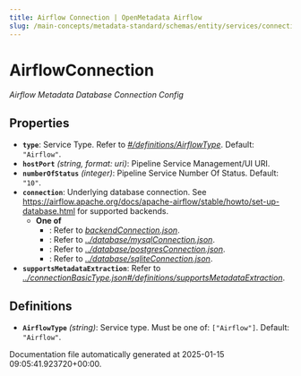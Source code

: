 ```yaml
---
title: Airflow Connection | OpenMetadata Airflow
slug: /main-concepts/metadata-standard/schemas/entity/services/connections/pipeline/airflowconnection
---
```


# AirflowConnection

*Airflow Metadata Database Connection Config*

## Properties

- **`type`**: Service Type. Refer to *[#/definitions/AirflowType](#definitions/AirflowType)*. Default: `"Airflow"`.
- **`hostPort`** *(string, format: uri)*: Pipeline Service Management/UI URI.
- **`numberOfStatus`** *(integer)*: Pipeline Service Number Of Status. Default: `"10"`.
- **`connection`**: Underlying database connection. See https://airflow.apache.org/docs/apache-airflow/stable/howto/set-up-database.html for supported backends.
  - **One of**
    - : Refer to *[backendConnection.json](#ckendConnection.json)*.
    - : Refer to *[../database/mysqlConnection.json](#/database/mysqlConnection.json)*.
    - : Refer to *[../database/postgresConnection.json](#/database/postgresConnection.json)*.
    - : Refer to *[../database/sqliteConnection.json](#/database/sqliteConnection.json)*.
- **`supportsMetadataExtraction`**: Refer to *[../connectionBasicType.json#/definitions/supportsMetadataExtraction](#/connectionBasicType.json#/definitions/supportsMetadataExtraction)*.
## Definitions

- **`AirflowType`** *(string)*: Service type. Must be one of: `["Airflow"]`. Default: `"Airflow"`.


Documentation file automatically generated at 2025-01-15 09:05:41.923720+00:00.
